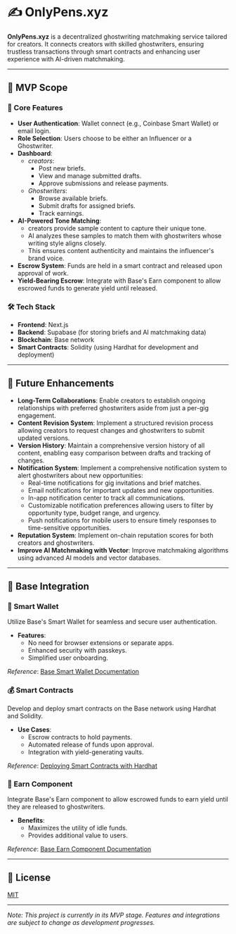 # ✍️ OnlyPens.xyz

**OnlyPens.xyz** is a decentralized ghostwriting matchmaking service tailored for creators. It connects creators with skilled ghostwriters, ensuring trustless transactions through smart contracts and enhancing user experience with AI-driven matchmaking.

---

## 🚀 MVP Scope

### 🎯 Core Features

- **User Authentication**: Wallet connect (e.g., Coinbase Smart Wallet) or email login.
- **Role Selection**: Users choose to be either an Influencer or a Ghostwriter.
- **Dashboard**:
  - _creators_:
    - Post new briefs.
    - View and manage submitted drafts.
    - Approve submissions and release payments.
  - _Ghostwriters_:
    - Browse available briefs.
    - Submit drafts for assigned briefs.
    - Track earnings.
- **AI-Powered Tone Matching**:
  - creators provide sample content to capture their unique tone.
  - AI analyzes these samples to match them with ghostwriters whose writing style aligns closely.
  - This ensures content authenticity and maintains the influencer's brand voice.
- **Escrow System**: Funds are held in a smart contract and released upon approval of work.
- **Yield-Bearing Escrow**: Integrate with Base's Earn component to allow escrowed funds to generate yield until released.

### 🛠️ Tech Stack

- **Frontend**: Next.js
- **Backend**: Supabase (for storing briefs and AI matchmaking data)
- **Blockchain**: Base network
- **Smart Contracts**: Solidity (using Hardhat for development and deployment)

---

## 🌱 Future Enhancements

- **Long-Term Collaborations**: Enable creators to establish ongoing relationships with preferred ghostwriters aside from just a per-gig engagement.
- **Content Revision System**: Implement a structured revision process allowing creators to request changes and ghostwriters to submit updated versions.
- **Version History**: Maintain a comprehensive version history of all content, enabling easy comparison between drafts and tracking of changes.
- **Notification System**: Implement a comprehensive notification system to alert ghostwriters about new opportunities:
  - Real-time notifications for gig invitations and brief matches.
  - Email notifications for important updates and new opportunities.
  - In-app notification center to track all communications.
  - Customizable notification preferences allowing users to filter by opportunity type, budget range, and urgency.
  - Push notifications for mobile users to ensure timely responses to time-sensitive opportunities.
- **Reputation System**: Implement on-chain reputation scores for both creators and ghostwriters.
- **Improve AI Matchmaking with Vector**: Improve matchmaking algorithms using advanced AI models and vector databases.

---

## 🔗 Base Integration

### 🧠 Smart Wallet

Utilize Base's Smart Wallet for seamless and secure user authentication.

- **Features**:
  - No need for browser extensions or separate apps.
  - Enhanced security with passkeys.
  - Simplified user onboarding.

_Reference_: [Base Smart Wallet Documentation](https://docs.base.org/identity/smart-wallet/concepts/what-is-smart-wallet)

### 💰 Smart Contracts

Develop and deploy smart contracts on the Base network using Hardhat and Solidity.

- **Use Cases**:
  - Escrow contracts to hold payments.
  - Automated release of funds upon approval.
  - Integration with yield-generating vaults.

_Reference_: [Deploying Smart Contracts with Hardhat](https://docs.base.org/cookbook/smart-contract-development/hardhat/deploy-with-hardhat)

### 🌾 Earn Component

Integrate Base's Earn component to allow escrowed funds to earn yield until they are released to ghostwriters.

- **Benefits**:
  - Maximizes the utility of idle funds.
  - Provides additional value to users.

_Reference_: [Base Earn Component Documentation](https://docs.base.org/identity/smart-wallet/concepts/what-is-smart-wallet)

---

## 📄 License

[MIT](LICENSE)

---

_Note: This project is currently in its MVP stage. Features and integrations are subject to change as development progresses._
